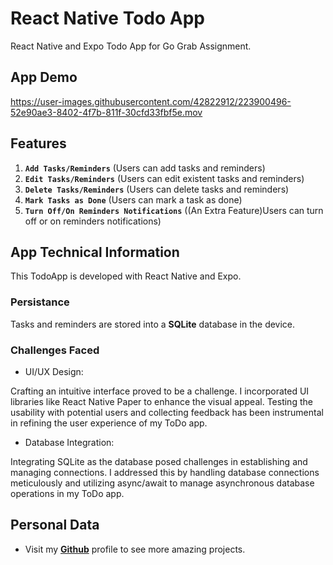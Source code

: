 # React Native Todo App
React Native and Expo Todo App for Go Grab Assignment.

## App Demo

https://user-images.githubusercontent.com/42822912/223900496-52e90ae3-8402-4f7b-811f-30cfd33fbf5e.mov

## Features

1. **`Add Tasks/Reminders`** (Users can add tasks and reminders)
2. **`Edit Tasks/Reminders`** (Users can edit existent tasks and reminders)
3. **`Delete Tasks/Reminders`** (Users can delete tasks and reminders)
4. **`Mark Tasks as Done`** (Users can mark a task as done)
5. **`Turn Off/On Reminders Notifications`** ((An Extra Feature)Users can turn off or on reminders notifications)

## App Technical Information

This TodoApp is developed with React Native and Expo.

### Persistance

Tasks and reminders are stored into a **SQLite** database in the device.

### Challenges Faced

- UI/UX Design:

Crafting an intuitive interface proved to be a challenge. I incorporated UI libraries like React Native Paper to enhance the visual appeal. Testing the usability with potential users and collecting feedback has been instrumental in refining the user experience of my ToDo app.

- Database Integration:

Integrating SQLite as the database posed challenges in establishing and managing connections. I addressed this by handling database connections meticulously and utilizing async/await to manage asynchronous database operations in my ToDo app.

## Personal Data

- Visit my [**Github**](https://github.com/Amissh) profile to see more amazing projects.
